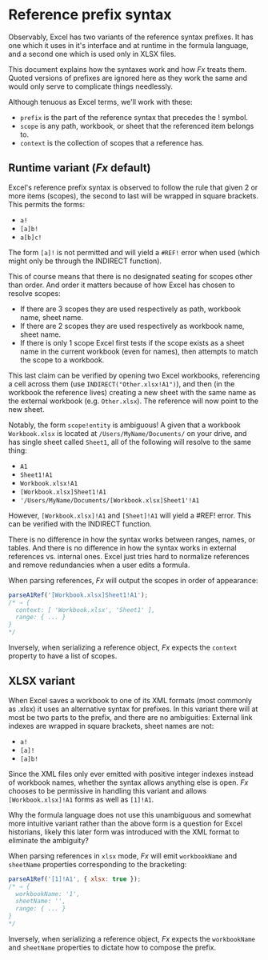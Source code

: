 # Reference prefix syntax

Observably, Excel has two variants of the reference syntax prefixes. It has one which it uses in it's interface and at runtime in the formula language, and a second one which is used only in XLSX files.

This document explains how the syntaxes work and how _Fx_ treats them. Quoted versions of prefixes are ignored here as they work the same and would only serve to complicate things needlessly.

Although tenuous as Excel terms, we'll work with these:

* `prefix` is the part of the reference syntax that precedes the ! symbol.
* `scope` is any path, workbook, or sheet that the referenced item belongs to.
* `context` is the collection of scopes that a reference has.


## Runtime variant (_Fx_ default)

Excel's reference prefix syntax is observed to follow the rule that given 2 or more items (scopes), the second to last will be wrapped in square brackets. This permits the forms:

* `a!`
* `[a]b!`
* `a[b]c!`

The form `[a]!` is not permitted and will yield a `#REF!` error when used (which might only be through the INDIRECT function).

This of course means that there is no designated seating for scopes other than order. And order it matters because of how Excel has chosen to resolve scopes:

* If there are 3 scopes they are used respectively as path, workbook name, sheet name.
* If there are 2 scopes they are used respectively as workbook name, sheet name.
* If there is only 1 scope Excel first tests if the scope exists as a sheet name in the current workbook (even for names), then attempts to match the scope to a workbook.

This last claim can be verified by opening two Excel workbooks, referencing a cell across them (use `INDIRECT("Other.xlsx!A1")`), and then (in the workbook the reference lives) creating a new sheet with the same name as the external workbook (e.g. `Other.xlsx`). The reference will now point to the new sheet. 

Notably, the form `scope!entity` is ambiguous! A given that a workbook `Workbook.xlsx` is located at `/Users/MyName/Documents/` on your drive, and has single sheet called `Sheet1`, all of the following will resolve to the same thing:

* `A1`
* `Sheet1!A1`
* `Workbook.xlsx!A1`
* `[Workbook.xlsx]Sheet1!A1`
* `'/Users/MyName/Documents/[Workbook.xlsx]Sheet1'!A1`

However, `[Workbook.xlsx]!A1` and `[Sheet]!A1` will yield a #REF! error. This can be verified with the INDIRECT function.

There is no difference in how the syntax works between ranges, names, or tables. And there is no difference in how the syntax works in external references vs. internal ones. Excel just tries hard to normalize references and remove redundancies when a user edits a formula.

When parsing references, _Fx_ will output the scopes in order of appearance:

```js
parseA1Ref('[Workbook.xlsx]Sheet1!A1');
/* ⇒ {
  context: [ 'Workbook.xlsx', 'Sheet1' ],
  range: { ... }
}
*/
```

Inversely, when serializing a reference object, _Fx_ expects the `context` property to have a list of scopes.


## XLSX variant

When Excel saves a workbook to one of its XML formats (most commonly as .xlsx) it uses an alternative syntax for prefixes. In this variant there will at most be two parts to the prefix, and there are no ambiguities: External link indexes are wrapped in square brackets, sheet names are not:

* `a!`
* `[a]!`
* `[a]b!`

Since the XML files only ever emitted with positive integer indexes instead of workbook names, whether the syntax allows anything else is open. _Fx_ chooses to be permissive in handling this variant and allows `[Workbook.xlsx]!A1` forms as well as `[1]!A1`.

Why the formula language does not use this unambiguous and somewhat more intuitive variant rather than the above form is a question for Excel historians, likely this later form was introduced with the XML format to eliminate the ambiguity?

When parsing references in `xlsx` mode, _Fx_ will emit `workbookName` and `sheetName` properties corresponding to the bracketing:

```js
parseA1Ref('[1]!A1', { xlsx: true });
/* ⇒ {
  workbookName: '1',
  sheetName: '',
  range: { ... }
}
*/
```

Inversely, when serializing a reference object, _Fx_ expects the `workbookName` and `sheetName` properties to dictate how to compose the prefix.
